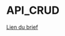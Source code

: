 # API_CRUD
[Lien du brief](https://zippy-twig-11a.notion.site/Brief-D-veloppement-d-une-API-CRUD-1621f9041c96808ba910e8dd8399d638)